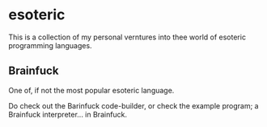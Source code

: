 esoteric
========

This is a collection of my personal verntures into thee world of esoteric programming languages.

Brainfuck
---------
One of, if not the most popular esoteric language.

Do check out the Barinfuck code-builder, or check the example program; a Brainfuck interpreter... in Brainfuck.
